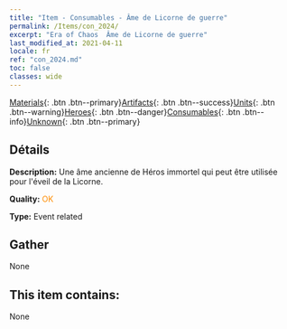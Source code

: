 ```yaml
---
title: "Item - Consumables - Âme de Licorne de guerre"
permalink: /Items/con_2024/
excerpt: "Era of Chaos  Âme de Licorne de guerre"
last_modified_at: 2021-04-11
locale: fr
ref: "con_2024.md"
toc: false
classes: wide
---
```

 [Materials](/fr/Items/){: .btn .btn--primary}[Artifacts](/fr/Items/Artifacts/){: .btn .btn--success}[Units](/fr/Items/Units/){: .btn .btn--warning}[Heroes](/fr/Items/Heroes/){: .btn .btn--danger}[Consumables](/fr/Items/Consumables/){: .btn .btn--info}[Unknown](/fr/Items/Unknown/){: .btn .btn--primary}

## Détails
 **Description:** Une âme ancienne de Héros immortel qui peut être utilisée pour l'éveil de la Licorne.

 **Quality:** <span style="color: #FF8C00">OK</span>

 **Type:** Event related

## Gather

  None

## This item contains:

  None

